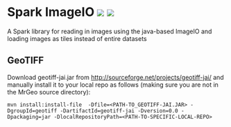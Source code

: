 # Spark ImageIO ![](https://github.com/kmader/spark-imageio/workflows/compile/badge.svg) ![](https://github.com/kmader/spark-imageio/workflows/tests/badge.svg)

A Spark library for reading in images using the java-based ImageIO and loading images as tiles
instead of entire datasets

## GeoTIFF

Download geotiff-jai.jar from http://sourceforge.net/projects/geotiff-jai/ and manually install it to your local repo as follows (making sure you are not in the MrGeo source directory):

```
mvn install:install-file  -Dfile=<PATH-TO_GEOTIFF-JAI.JAR> -DgroupId=geotiff -DartifactId=geotiff-jai -Dversion=0.0 -Dpackaging=jar -DlocalRepositoryPath=<PATH-TO-SPECIFIC-LOCAL-REPO>
```
